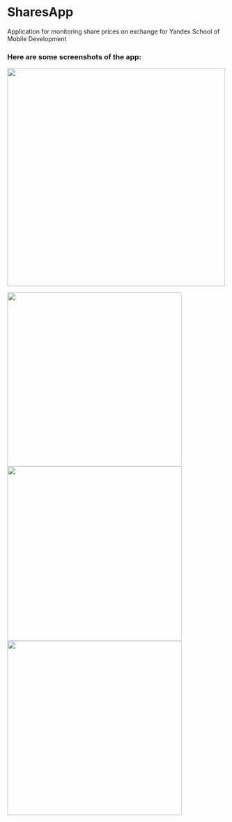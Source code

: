 # SharesApp
Application for monitoring share prices on exchange for Yandex School of Mobile Development
### Here are some screenshots of the app:

<img src="https://user-images.githubusercontent.com/24829189/113520907-cfe20680-959e-11eb-8bc1-0f63e1421462.gif" height="500" />

<img src="https://user-images.githubusercontent.com/24829189/113520979-39621500-959f-11eb-8746-8023b38e7829.png" height="400" > <img src="https://user-images.githubusercontent.com/24829189/113520981-3b2bd880-959f-11eb-8c0b-bd269eadeffc.png" height="400" > 
<img src="https://user-images.githubusercontent.com/24829189/113520982-3c5d0580-959f-11eb-9f34-39773ca4e172.png" height="400" >

